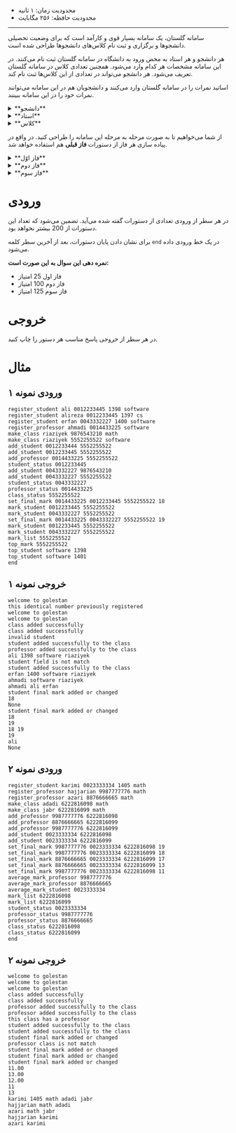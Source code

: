 + محدودیت زمان: ۱ ثانیه
+ محدودیت حافظه: ۲۵۶ مگابایت

----------
سامانه گلستان، یک سامانه بسیار قوی و کارآمد است که برای وضعیت تحصیلی دانشجوها و برگزاری و ثبت نام کلاس‌های دانشجوها طراحی شده است. 

هر دانشجو و هر استاد به محض ورود به دانشگاه در سامانه گلستان ثبت نام می‌کنند. در این سامانه مشخصات هر کدام وارد می‌شود. همچنین تعدادی کلاس در سامانه گلستان تعریف می‌شود. هر دانشجو می‌تواند در تعدادی از این کلاس‌ها ثبت نام کند.

اساتید نمرات را در سامانه گلستان وارد می‌کنند و دانشجویان هم در این سامانه می‌توانند نمرات خود را در این سامانه ببینند.

<details class="green">
<summary>
**دانشجو**
</summary>
+ **اسم `name`**
 + یک رشته به طول حداقل $1$ و حداکثر $20$ از حروف کوچک انگلیسی است.
+ **کد ملی `identical_num`**
 + یک رشته $10$ رقمی از ارقام $0$ تا $9$ است.
+ **سال ورودی `entering_year`**
 + یک عدد صحیح بین $1300$ تا $1500$ است. (شامل دو سر بازه)
+ **رشته تحصیلی `field`**
 + یک رشته به طول حداقل $1$ و حداکثر $20$ از حروف کوچک انگلیسی است.

</details>

<details class="green">
<summary>
**استاد**
</summary>
+ **اسم `name`**
 + یک رشته طول حداقل $1$ و حداکثر $20$ از حروف کوچک انگلیسی است.
+ **کد ملی `identical_num`**
 + یک رشته $10$ رقمی از ارقام $0$ تا $9$ است.
+ **رشته تحصیلی `field`**
 + یک رشته به طول حداقل $1$ و حداکثر $20$ از حروف کوچک انگلیسی است.

</details>

<details class="green">
<summary>
**کلاس**
</summary>
+ **اسم `name`**
 + یک رشته به طول حداقل $1$ و حداکثر $20$ از حروف کوچک انگلیسی است.
+ **کد کلاس `class_id`** 
 + یک رشته $10$ رقمی از ارقام $0$ تا $9$ است.
+ **رشته `field`**
 + یک رشته به طول حداقل $1$ و حداکثر $20$ از حروف کوچک انگلیسی است.
+ **استاد `professor`**
 + یک استاد برای تدریس این درس است. 
+ **دانشجویان `students`**
 + یک لیست از دانشجویانی که این درس را می‌آموزند است.

</details>

از شما می‌خواهیم تا به صورت مرحله به مرحله این سامانه را طراحی کنید. در واقع در پیاده سازی هر فاز از دستورات **فاز قبلی** هم استفاده خواهد شد.

<details class="blue">
<summary>
**فاز اوّل**
</summary>

<details class="blue">
<summary>
**درخواست `register_student`** 
</summary>

```
register_student <name> <identical_num> <entering_year> <field>
```

در این درخواست یک دانشجو نام `<name>`، کد ملی `<identical_num>`، سال ورودی `<entering_year>`، رشته تحصیلی `<field>` خود را وارد می کند و اقدام به ثبت نام در سامانه گلستان می‌کند.

در صورتی که یک دانشجو **یا استاد** دیگر قبلاً با کد ملی (`identical_num`) مشابه در سیستم ثبت نام کرده است پیام `this identical number previously registered` را چاپ کنید.

بعد از ثبت نام با موفقیت پیام  `welcome to golestan` را چاپ کنید.

</details>

<details class="blue">
<summary>
**درخواست `register_professor`**
</summary>

```
register_professor <name> <identical_num> <field>
```

در این درخواست یک استاد نام `<name>`، کد ملی `<identical_num>`، رشته تدریس `<field>` خود را وارد می‌کند و اقدام به ثبت نام می‌کند.

در صورتی که یک **دانشجو یا** استاد دیگر قبلاً با کد ملی (`identical_num`) مشابه در سیستم ثبت نام کرده است پیام `this identical number previously registered` را چاپ کنید.

بعد از ثبت نام با موفقیت پیام  `welcome to golestan` را چاپ کنید.

</details>

<details class="blue">
<summary>
**درخواست `make_class`**
</summary>
```
make_class <name> <class_id> <field>
```

در این درخواست یک کلاس با نام `<name>` و کد درس `<class_id>` برای رشته تحصیلی `<field>` ایجاد می‌شود. 

اگر این کد کلاس دیگری قبلاً استفاده شده است، پیام `this class id previously used` را چاپ کنید. 

در غیر این صورت پیام `class added successfully` را چاپ کنید.

</details>

</details>

<details class="blue">
<summary>
**فاز دوم**
</summary>

<details class="blue">
<summary>
**درخواست `add_student`**
</summary>
```
add_student <identical_num> <class_id>
```

در این درخواست یک دانشجو با کد ملی `<identical_num>` درخواست اضافه شدن به کلاس با کد `<class_id>` را دارد. 
 + در صورتی که چنین دانشجویی وجود ندارد پیام `invalid student` را چاپ کنید.
 + در صورتی که چنین کلاسی وجود ندارد پیام `invalid class` را چاپ کنید.
 + در صورتی که رشته تحصیلی این دانشجو با `<field>` این کلاس یکسان نیست پیام `student field is not match` را چاپ کنید.
 + در صورتی که این دانشجو قبلاً در این کلاس ثبت نام کرده است پیام `student is already registered` را چاپ کنید.
 + در صورتی که هیچ کدام از حالت‌های فوق پیش نیامد پیام `student added successfully to the class` را چاپ کنید.

توجه کنید اگر چند خطا همزمان اتفاق افتاد، پیام‌ها از بالا به پایین الویت دارند.
</details>

<details class="blue">
<summary>
**درخواست `add_professor`**
</summary>
```
add_professor <identical_num> <class_id>
```

در این درخواست یک استاد با کد ملی `<identical_num>` می‌خواهد تدریس کلاس با کد `<class_id>` را به عهده بگیرد.
 + در صورتی که چنین استادی وجود ندارد پیام `invalid professor` را چاپ کنید.
 + در صورتی که چنین کلاسی وجود ندارد پیام `invalid class` را چاپ کنید.
 + در صورتی که رشته تدریس این استاد با `<field>` این کلاس یکسان نیست پیام `professor field is not match` را چاپ کنید.
 + در صورتی که برای این کلاس استادی از قبل تعریف شده است پیام `this class has a professor` را چاپ کنید.
 + در صورتی که هیچ کدام از حالت‌های فوق پیش نیامد پیام `professor added successfully to the class` را چاپ کنید.
 
توجه کنید اگر چند خطا همزمان اتفاق افتاد، پیام‌ها از بالا به پایین الویت دارند.

</details>

<details class="blue">
<summary>
**درخواست `student_status`**
</summary>
```
student_status <identical_num>
```

در صورتی که دانشجویی با کد ملی `<identical_num>` وجود ندارد پیام `invalid student` را چاپ کنید.

در غیر این صورت در یک سطر و با یک فاصله بین آن‌ها به ترتیب نام دانشجو (`student_name`)، سال ورودی (`entering_year`)، رشته تحصیلی (`field`) و 

نام (`name`) کلاس‌هایی که این دانشجو در آن‌ها شرکت می‌کند را **به ترتیب ثبت** نام چاپ کنید. در صورتی که این دانشجو در هیچ کلاسی ثبت نام نکرده است هیچ چیزی چاپ نکنید.

</details>

<details class="blue">
<summary>
**درخواست `professor_status`**
</summary>
```
professor_status <identical_num>
```

در صورتی که استادی با کد ملی `<identical_num>` وجود ندارد پیام `invalid professor` را چاپ کنید.

در غیر این صورت در یک سطر و با یک فاصله بین آن‌ها به ترتیب نام استاد (`professor_name`)، رشته تحصیلی (`field`) و

نام (`name`) کلاس‌هایی که این استاد در آن‌ها تدریس می‌کند را **به ترتیب ثبت** نام چاپ کنید. در صورتی که این استاد تدریس هیچ کلاسی را به عهده نگرفته است هیچ چیزی چاپ نکنید.

</details>

<details class="blue">
<summary>
**درخواست `class_status`**
</summary>
```
class_status <class_id>
```

در صورتی که چنین کلاسی برای این رشته وجود ندارد پیام `invalid class` را چاپ کنید. 

در غیر این صورت در یک سطر و با یک فاصله بین آن‌ها به ترتیب نام (`name`) استادی که در این کلاس تدریس می‌کند را چاپ کنید. در صورتی که هیچ استادی برای تدریس این کلاس وجود ندارد کلمه `None` را به جای نام استاد، چاپ کنید.

سپس نام(`name`) تمامی دانشجویان این کلاس را به ترتیبی که در این کلاس ثبت نام کرده‌اند را در یک سطر و با فاصله چاپ کنید. اگر هیچ دانشجویی وجود ندارد **هیچ چیزی** چاپ نکنید.

</details>

</details>

<details class="blue">
<summary>
**فاز سوم**
</summary>

<details class="blue">
<summary>
**درخواست `set_final_mark`**
</summary>
```
set_final_mark <professor_identical_num> <student_identical_num> <class_id> <mark>
```

در این درخواست استادی با کد ملی `<professor_identical_num>` برای دانشجویی با کد ملی `<student_identical_num>` در درسی با کد `<class_id>` نمره پایان ترم `<mark>` را ثبت می‌کند.
+ در صورتی که استادی با این کد ملی وجود ندارد پیام `invalid professor` را چاپ کنید. 
+ در صورتی که دانشجویی با این کد ملی وجود ندارد پیام `invalid student` را چاپ کنید. 
+ در صورتی که کلاسی با این کد کلاس وجود ندارد پیام `invalid class` را چاپ کنید.
+ در صورتی که این استاد این درس را تدریس نمی‌کند پیام `professor class is not match` را چاپ کنید.
+ در صورتی که این دانشجو در این کلاس ثبت نام نکرده است پیام `student did not registered` را چاپ کنید.

در صورتی که هیچ کدام از حالت‌های بالا اتفاق نیفتد، نمره پایان ترم این دانشجو را برای این درس برابر `<grade>` قرار دهید. اگر نمره‌ای قبلاً ثبت شده آن را به این نمره **تغییر** دهید. در نهایت پیام `student final mark added or changed` را چاپ کنید.

تضمین می‌شود که `<grade>` یک عدد صحیح بین $0$ تا $20$ (شامل هر دو) است.

توجه کنید اگر چند خطا همزمان اتفاق افتاد، پیام‌ها از بالا به پایین الویت دارند.

</details>

<details class="blue">
<summary>
**درخواست `mark_student`**
</summary>
```
mark_student <identincal_num> <class_id> 
```

در این درخواست نمره دانشجو با کد ملی `<identical_num>` برای درس با کد `<class_id>` 
نمایش داده می‌شود.

+ در صورتی که دانشجویی با این کد ملی وجود ندارد پیام `invalid student` را چاپ کنید. 
+ در صورتی که کلاسی با این کد وجود ندارد پیام `invalid class` را چاپ کنید.
+ در صورتی که این دانشجو در این کلاس ثبت نام نکرده است پیام `student did not registered` را چاپ کنید.
+ در صورتی که هیچ نمره‌ای برای این درس هنوز ثبت نشده است کلمه `None` را چاپ کنید.

در صورتی که هیچ کدام از حالت‌های بالا اتفاق نیفتد، **آخرین نمره** ثبت شده این دانشجو را برای این درس چاپ کنید. 

توجه کنید اگر چند خطا همزمان اتفاق افتاد، پیام‌ها از بالا به پایین الویت دارند.

</details>

<details class="blue">
<summary>
**درخواست `mark_list`**
</summary>
```
mark_list <class_id>
```

در این درخواست لیست نمرات کلاس با کد `<class_id>` نمایش داده می‌شود.

+ در صورتی که کلاسی با این کد کلاس وجود ندارد پیام `invalid class` را چاپ کنید.
+ در صورتی که استادی برای این کلاس وجود ندارد پیام `no professor` را چاپ کنید. 
+ در صورتی که این کلاس هیچ دانشجویی ندارد پیام `no student` را چاپ کنید.

در صورتی که هیچ کدام از حالت‌های بالا اتفاق نیفتد به ترتیب دانشجوهایی که در کلاس ثبت نام کرده‌اند. نمره هر دانشجو را در یک سطر و با یک فاصله بین آن‌ها چاپ کنید. اگر نمره‌ای برای یک دانشجو ثبت نشده به جای نمره آن کلمه `None` را چاپ کنید.

توجه کنید اگر چند خطا همزمان اتفاق افتاد، پیام‌ها از بالا به پایین الویت دارند.

</details>

<details class="blue">
<summary>
**درخواست `average_mark_professor`**
</summary>
```
average_mark_professor <identical_num>
```

در این درخواست میانگین نمرات ثبت شده توسط استادی با کدملی `<identical_num>` نمایش داده می‌شود.

در صورتی که استادی با این کد ملی وجود ندارد پیام `invalid professor` را چاپ کنید. 

در غیر این صورت میانگین تمام نمراتی که این استاد برای تمام دانشجوها (در همه کلاس‌هایش) ثبت کرده است را به صورت یک عدد اعشاری با دقت دقیقاً دو رقم بعد از اعشار چاپ کنید. 

اگر یک استاد برای یک دانشجو در یک کلاس نمره‌ای را تغییر دهد فقط **نمره جدید** در میانگین در نظر گرفته می‌شود.

در صورتی که این استاد هیچ نمره‌ای ثبت نکرده است کلمه `None` را چاپ کنید.

منظور از میانگین نمرات ثبت شده برای یک استاد یعنی مجموع نمرات ثبت شده توسط این استاد تقسیم بر تعداد نمرات ثبت شده توسط این استاد. 

</details>

<details class="blue">
<summary>
**درخواست `average_mark_student`**
</summary>
```
average_mark_student <identincal_num>
```

در این درخواست میانگین نمرات ثبت شده برای دانشجویی با کدملی `<identical_num>` نمایش داده می‌شود.

در صورتی که دانشجویی با این کد ملی وجود ندارد پیام `invalid student` را چاپ کنید.

در غیر این صورت میانگین تمام نمراتی که این دانشجو از تمام استادها (در همه کلاس‌هایش) دریافت کرده است را به صورت یک عدد اعشاری با دقت دقیقاً دو رقم بعد از اعشار چاپ کنید. 

اگر یک استاد برای یک دانشجو در یک کلاس نمره‌ای را تغییر دهد فقط **نمره جدید** در میانگین در نظر گرفته می‌شود.

در صورتی که این دانشجو هیچ نمره‌ای دریافت نکرده است عبارت `None` را چاپ کنید.

منظور از میانگین نمرات دریافت شده برای یک دانشجو یعنی مجموع نمرات دریافت شده این دانشجو تقسیم بر تعداد نمرات دریافت شده توسط این دانشجو. 

</details>

<details class="blue">
<summary>
**درخواست `top_student`**
</summary>
```
top_student <field> <entering_year>
```

در این درخواست نام دانشجویی که در رشته `<field>` و ورودی سال `<entering_year>` میانگین نمرات بیشتری دارد را چاپ کنید. 

در صورتی که هیچ دانشجویی با این مشخصات وجود ندارد به جای نام آن کلمه `None` را چاپ کنید.

در صورتی که چند دانشجو با این مشخصات وجود دارد و همگی میانگین نمره یکسانی دارند، نام دانشجویی را چاپ کنید که زودتر ثبت نام کرده است.

</details>

<details class="blue">
<summary>
**درخواست `top_mark`**
</summary>
```
top_mark <class_id>
```

در این درخواست بیشترین نمره ثبت شده برای دانشجوهای کلاس `<class_id>` نمایش داده می‌شود.

در صورتی که چنین کلاسی وجود ندارد پیام `invalid class` را چاپ کنید.

در صورتی که هیچ دانشجویی در این کلاس هیچ نمره‌ای دریافت نکرده است، کلمه`None` را چاپ کنید.

در غیر این صورت بیشترین نمره ثبت شده برای دانشجویان این کلاس را چاپ کنید.
</details>

</details>

# ورودی

در هر سطر از ورودی تعدادی از دستورات گفته شده می‌آید. تضمین می‌شود که تعداد این دستورات از $200$ بیشتر نخواهد بود. 

برای نشان دادن پایان دستورات، بعد از آخرین سطر کلمه `end` در یک خط ورودی داده می‌شود.

**نمره دهی این سوال به این صورت است:**
+ فاز اول $25$ امتیاز
+ فاز دوم $100$ امتیاز
+ فاز سوم $125$ امتیاز

# خروجی

در هر سطر از خروجی پاسخ مناسب هر دستور را چاپ کنید.

# مثال
## ورودی نمونه ۱
```
register_student ali 0012233445 1398 software
register_student alireza 0012233445 1397 cs
register_student erfan 0043332227 1400 software
register_professor ahmadi 0014433225 software
make_class riaziyek 9876543210 math
make_class riaziyek 5552255522 software
add_student 0012233444 5552255522
add_student 0012233445 5552255522
add_professor 0014433225 5552255522
student_status 0012233445
add_student 0043332227 9876543210
add_student 0043332227 5552255522
student_status 0043332227
professor_status 0014433225
class_status 5552255522
set_final_mark 0014433225 0012233445 5552255522 18
mark_student 0012233445 5552255522
mark_student 0043332227 5552255522
set_final_mark 0014433225 0043332227 5552255522 19
mark_student 0012233445 5552255522
mark_student 0043332227 5552255522
mark_list 5552255522
top_mark 5552255522
top_student software 1398
top_student software 1401
end
```

## خروجی نمونه ۱
```
welcome to golestan
this identical number previously registered
welcome to golestan
welcome to golestan
class added successfully
class added successfully
invalid student
student added successfully to the class
professor added successfully to the class
ali 1398 software riaziyek 
student field is not match
student added successfully to the class
erfan 1400 software riaziyek 
ahmadi software riaziyek 
ahmadi ali erfan 
student final mark added or changed
18
None
student final mark added or changed
18
19
18 19 
19
ali
None
```

## ورودی نمونه ۲
```
register_student karimi 0023333334 1405 math
register_professor hajjarian 9987777776 math
register_professor azari 8876666665 math
make_class adadi 6222816098 math
make_class jabr 6222816099 math
add_professor 9987777776 6222816098
add_professor 8876666665 6222816099
add_professor 9987777776 6222816099
add_student 0023333334 6222816098
add_student 0023333334 6222816099
set_final_mark 9987777776 0023333334 6222816098 19
set_final_mark 9987777776 0023333334 6222816099 18
set_final_mark 8876666665 0023333334 6222816099 17
set_final_mark 8876666665 0023333334 6222816099 13
set_final_mark 9987777776 0023333334 6222816098 11
average_mark_professor 9987777776
average_mark_professor 8876666665
average_mark_student 0023333334
mark_list 6222816098
mark_list 6222816099
student_status 0023333334
professor_status 9987777776
professor_status 8876666665
class_status 6222816098
class_status 6222816099
end
```

## خروجی نمونه ۲
```
welcome to golestan
welcome to golestan
welcome to golestan
class added successfully
class added successfully
professor added successfully to the class
professor added successfully to the class
this class has a professor
student added successfully to the class
student added successfully to the class
student final mark added or changed
professor class is not match
student final mark added or changed
student final mark added or changed
student final mark added or changed
11.00
13.00
12.00
11 
13 
karimi 1405 math adadi jabr 
hajjarian math adadi 
azari math jabr 
hajjarian karimi 
azari karimi 
```
